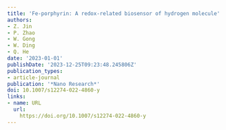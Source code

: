 ```yaml
---
title: 'Fe-porphyrin: A redox-related biosensor of hydrogen molecule'
authors:
- Z. Jin
- P. Zhao
- W. Gong
- W. Ding
- Q. He
date: '2023-01-01'
publishDate: '2023-12-25T09:23:48.245806Z'
publication_types:
- article-journal
publication: '*Nano Research*'
doi: 10.1007/s12274-022-4860-y
links:
- name: URL
  url: 
    https://doi.org/10.1007/s12274-022-4860-y
---
```

